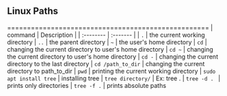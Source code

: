 ## Linux Paths
===================================================
| command | Description     |
| :-------- | :------- | 
| `.` | the current working directory
| `..` | the parent directory
| `~` | the user's home directory
| `cd` | changing the current directory to user's home directory
| `cd ~` | changing the current directory to user's home directory
| `cd -` | changing the current directory to the last directory
| `cd /path_to_dir` | changing the current directory to path_to_dir 
| `pwd` | printing the current working directory
| `sudo apt install tree` | installing tree
| `tree directory/` | Ex: tree .
| `tree -d . ` | prints only directories
| `tree -f .` |  prints absolute paths
